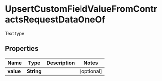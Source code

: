 

# UpsertCustomFieldValueFromContractsRequestDataOneOf

Text type

## Properties

| Name | Type | Description | Notes |
|------------ | ------------- | ------------- | -------------|
|**value** | **String** |  |  [optional] |



